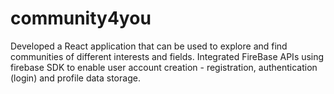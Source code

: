 # community4you
Developed a React application that can be used to explore and find communities of different interests and fields. Integrated FireBase APIs using firebase SDK to enable user account creation - registration, authentication (login) and profile data storage.
